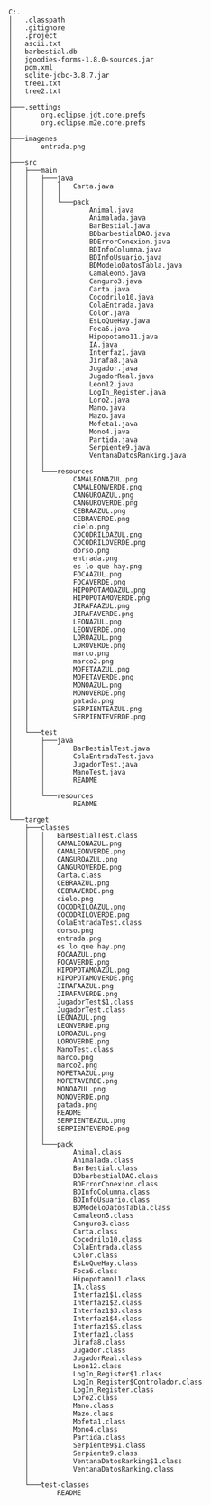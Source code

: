 ```C:.│   .classpath│   .gitignore│   .project│   ascii.txt│   barbestial.db│   jgoodies-forms-1.8.0-sources.jar│   pom.xml│   sqlite-jdbc-3.8.7.jar│   tree1.txt│   tree2.txt│   ├───.settings│       org.eclipse.jdt.core.prefs│       org.eclipse.m2e.core.prefs│       ├───imagenes│       entrada.png│       ├───src│   ├───main│   │   ├───java│   │   │   │   Carta.java│   │   │   │   │   │   │   └───pack│   │   │           Animal.java│   │   │           Animalada.java│   │   │           BarBestial.java│   │   │           BDbarbestialDAO.java│   │   │           BDErrorConexion.java│   │   │           BDInfoColumna.java│   │   │           BDInfoUsuario.java│   │   │           BDModeloDatosTabla.java│   │   │           Camaleon5.java│   │   │           Canguro3.java│   │   │           Carta.java│   │   │           Cocodrilo10.java│   │   │           ColaEntrada.java│   │   │           Color.java│   │   │           EsLoQueHay.java│   │   │           Foca6.java│   │   │           Hipopotamo11.java│   │   │           IA.java│   │   │           Interfaz1.java│   │   │           Jirafa8.java│   │   │           Jugador.java│   │   │           JugadorReal.java│   │   │           Leon12.java│   │   │           LogIn_Register.java│   │   │           Loro2.java│   │   │           Mano.java│   │   │           Mazo.java│   │   │           Mofeta1.java│   │   │           Mono4.java│   │   │           Partida.java│   │   │           Serpiente9.java│   │   │           VentanaDatosRanking.java│   │   │           │   │   └───resources│   │           CAMALEONAZUL.png│   │           CAMALEONVERDE.png│   │           CANGUROAZUL.png│   │           CANGUROVERDE.png│   │           CEBRAAZUL.png│   │           CEBRAVERDE.png│   │           cielo.png│   │           COCODRILOAZUL.png│   │           COCODRILOVERDE.png│   │           dorso.png│   │           entrada.png│   │           es lo que hay.png│   │           FOCAAZUL.png│   │           FOCAVERDE.png│   │           HIPOPOTAMOAZUL.png│   │           HIPOPOTAMOVERDE.png│   │           JIRAFAAZUL.png│   │           JIRAFAVERDE.png│   │           LEONAZUL.png│   │           LEONVERDE.png│   │           LOROAZUL.png│   │           LOROVERDE.png│   │           marco.png│   │           marco2.png│   │           MOFETAAZUL.png│   │           MOFETAVERDE.png│   │           MONOAZUL.png│   │           MONOVERDE.png│   │           patada.png│   │           SERPIENTEAZUL.png│   │           SERPIENTEVERDE.png│   │           │   └───test│       ├───java│       │       BarBestialTest.java│       │       ColaEntradaTest.java│       │       JugadorTest.java│       │       ManoTest.java│       │       README│       │       │       └───resources│               README│               └───target    ├───classes    │   │   BarBestialTest.class    │   │   CAMALEONAZUL.png    │   │   CAMALEONVERDE.png    │   │   CANGUROAZUL.png    │   │   CANGUROVERDE.png    │   │   Carta.class    │   │   CEBRAAZUL.png    │   │   CEBRAVERDE.png    │   │   cielo.png    │   │   COCODRILOAZUL.png    │   │   COCODRILOVERDE.png    │   │   ColaEntradaTest.class    │   │   dorso.png    │   │   entrada.png    │   │   es lo que hay.png    │   │   FOCAAZUL.png    │   │   FOCAVERDE.png    │   │   HIPOPOTAMOAZUL.png    │   │   HIPOPOTAMOVERDE.png    │   │   JIRAFAAZUL.png    │   │   JIRAFAVERDE.png    │   │   JugadorTest$1.class    │   │   JugadorTest.class    │   │   LEONAZUL.png    │   │   LEONVERDE.png    │   │   LOROAZUL.png    │   │   LOROVERDE.png    │   │   ManoTest.class    │   │   marco.png    │   │   marco2.png    │   │   MOFETAAZUL.png    │   │   MOFETAVERDE.png    │   │   MONOAZUL.png    │   │   MONOVERDE.png    │   │   patada.png    │   │   README    │   │   SERPIENTEAZUL.png    │   │   SERPIENTEVERDE.png    │   │       │   └───pack    │           Animal.class    │           Animalada.class    │           BarBestial.class    │           BDbarbestialDAO.class    │           BDErrorConexion.class    │           BDInfoColumna.class    │           BDInfoUsuario.class    │           BDModeloDatosTabla.class    │           Camaleon5.class    │           Canguro3.class    │           Carta.class    │           Cocodrilo10.class    │           ColaEntrada.class    │           Color.class    │           EsLoQueHay.class    │           Foca6.class    │           Hipopotamo11.class    │           IA.class    │           Interfaz1$1.class    │           Interfaz1$2.class    │           Interfaz1$3.class    │           Interfaz1$4.class    │           Interfaz1$5.class    │           Interfaz1.class    │           Jirafa8.class    │           Jugador.class    │           JugadorReal.class    │           Leon12.class    │           LogIn_Register$1.class    │           LogIn_Register$Controlador.class    │           LogIn_Register.class    │           Loro2.class    │           Mano.class    │           Mazo.class    │           Mofeta1.class    │           Mono4.class    │           Partida.class    │           Serpiente9$1.class    │           Serpiente9.class    │           VentanaDatosRanking$1.class    │           VentanaDatosRanking.class    │               └───test-classes            README```